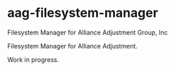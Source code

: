 # aag-filesystem-manager
Filesystem Manager for Alliance Adjustment Group, Inc

Filesystem Manager for Alliance Adjustment. 

Work in progress.
